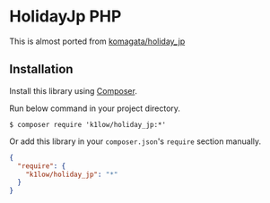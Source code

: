 # HolidayJp PHP

This is almost ported from [komagata/holiday_jp](https://github.com/komagata/holiday_jp)

## Installation

Install this library using [Composer](https://getcomposer.org/).

Run below command in your project directory.

```
$ composer require 'k1low/holiday_jp:*'
```

Or add this library in your `composer.json`'s `require` section manually.

```json
{
  "require": {
    "k1low/holiday_jp": "*"
  }
}
```
